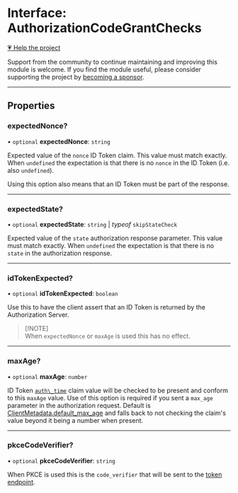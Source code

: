 # Interface: AuthorizationCodeGrantChecks

[💗 Help the project](https://github.com/sponsors/panva)

Support from the community to continue maintaining and improving this module is welcome. If you find the module useful, please consider supporting the project by [becoming a sponsor](https://github.com/sponsors/panva).

***

## Properties

### expectedNonce?

• `optional` **expectedNonce**: `string`

Expected value of the `nonce` ID Token claim. This value must match
exactly. When `undefined` the expectation is that there is no `nonce` in
the ID Token (i.e. also `undefined`).

Using this option also means that an ID Token must be part of the response.

***

### expectedState?

• `optional` **expectedState**: `string` \| *typeof* `skipStateCheck`

Expected value of the `state` authorization response parameter. This value
must match exactly. When `undefined` the expectation is that there is no
`state` in the authorization response.

***

### idTokenExpected?

• `optional` **idTokenExpected**: `boolean`

Use this to have the client assert that an ID Token is returned by the
Authorization Server.

> [!NOTE]\
> When `expectedNonce` or `maxAge` is used this has no effect.

***

### maxAge?

• `optional` **maxAge**: `number`

ID Token [`auth\_time`](IDToken.md#auth_time) claim value will be checked
to be present and conform to this `maxAge` value. Use of this option is
required if you sent a `max_age` parameter in the authorization request.
Default is [ClientMetadata.default\_max\_age](ClientMetadata.md#default_max_age) and falls back to not
checking the claim's value beyond it being a number when present.

***

### pkceCodeVerifier?

• `optional` **pkceCodeVerifier**: `string`

When PKCE is used this is the `code_verifier` that will be sent to the
[token endpoint](ServerMetadata.md#token_endpoint).
